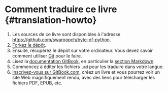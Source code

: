 # Comment traduire ce livre {#translation-howto}

1. Les sources de ce livre sont disponibles à l'adresse https://github.com/swaroopch/byte-of-python.
2. [Forkez le dépôt](https://help.github.com/articles/fork-a-repo).
3. Ensuite, récupérez le dépôt sur votre ordinateur. Vous devez savoir comment utiliser [Git](http://www.git-scm.com) pour le faire.
4. Lisez la [documentation GitBook](https://help.gitbook.com), en particulier la [section Markdown](https://help.gitbook.com/format/markdown.html).
5. Commencez à éditer les fichiers `.md` pour les traduire dans votre langue.
6. [Inscrivez-vous sur GitBook.com](https://www.gitbook.com), créez un livre et vous pourrez voir un site Web magnifiquement rendu, avec des liens pour télécharger les fichiers PDF, EPUB, etc.
